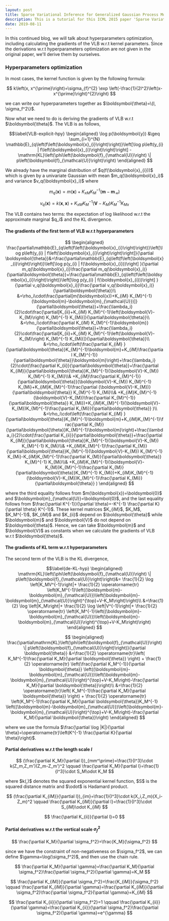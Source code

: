 ```yaml
---
layout: post
title: Sparse Variational Inference for Generalized Gaussian Process Models - Tutorial 3
description: This is a tutorial for this ICML 2015 paper 'Sparse Variational Inference for Generalized Gaussian Process Models'. It covers hyperparameters optimization.
date: 2019-08-11
---
```

<p>
In this continued blog, we will talk about hyperparameters optimization, including calculating the gradients of the VLB w.r.t kernel parameters. Since the derivations w.r.t hyperparameters optimization are not given in the original paper, we'll derive them by ourselves.
</p>

### Hyperparameters optimization

<p>
In most cases, the kernel function is given by the following formula:
</p>

$$
k\left(x, x^{\prime}\right)=\sigma_{f}^{2} \exp \left(-\frac{1}{2l^2}\left(x-x^{\prime}\right)^{2}\right)
$$

<p>
we can write our hyperparameters together as $\boldsymbol{\theta}=\{l, \sigma_f^2\}$.
</p>

<p>
Now what we need to do is deriving the gradients of VLB w.r.t $\boldsymbol{\theta}$. The VLB is as follows,
</p>

$$\label{VLB-explicit-hpy}
\begin{aligned}
    \log p(\boldsymbol{y}) &\geq \sum_{i=1}^{N} \mathbb{E}_{q\left(f\left(\boldsymbol{x}_{i}\right)\right)}\left[\log p\left(y_{i} | f\left(\boldsymbol{x}_{i}\right)\right)\right] -\mathrm{KL}\left(\phi\left(\boldsymbol{f}_{\mathcal{U}}\right) \| p\left(\boldsymbol{f}_{\mathcal{U}}\right)\right)
\end{aligned}
$$

<p>
We already have the marginal distribution of $q(f(\boldsymbol{x}_{i}))$ which is given by a univariate Gaussian with mean $m_q(\boldsymbol{x}_i)$ and variance $v_q(\boldsymbol{x}_i)$ where
</p>

$$\label{m-q}
    m_{q}(\boldsymbol{x})=m(\boldsymbol{x})+K_{x M} K_{M}^{-1}(\boldsymbol{m}-\boldsymbol{m}_{\mathcal{U}})
$$

$$
v_{q}(\boldsymbol{x})=k(\boldsymbol{x}, \boldsymbol{x})+K_{x M} K_{M}^{-1}\left(\boldsymbol{V}-K_{M}\right) K_{M}^{-1} K_{M x}
$$

<p>
The VLB contains two terms: the expectation of log likelihood w.r.t the approximate marginal $q_i$ and the KL divergence.
</p>

#### The gradients of the first term of VLB w.r.t hyperparameters

$$
\begin{aligned}
\frac{\partial\mathbb{E}_{q\left(f\left(\boldsymbol{x}_{i}\right)\right)}\left[\log p\left(y_{i} | f\left(\boldsymbol{x}_{i}\right)\right)\right]}{\partial \boldsymbol{\theta}}&=\frac{\partial\mathbb{E}_{q\left(f\left(\boldsymbol{x}_{i}\right)\right)}\left[\log p(y_{i} | f(\boldsymbol{x}_{i}))\right] }{\partial m_q(\boldsymbol{x}_i)}\frac{\partial m_q(\boldsymbol{x}_i)}{\partial\boldsymbol{\theta}}+\frac{\partial\mathbb{E}_{q\left(f\left(\boldsymbol{x}_{i}\right)\right)}\left[\log p(y_{i} | f(\boldsymbol{x}_{i}))\right] }{\partial v_q(\boldsymbol{x}_i)}\frac{\partial v_q(\boldsymbol{x}_i)}{\partial\boldsymbol{\theta}}\\
&=\rho_i\cdot\frac{\partial[m(\boldsymbol{x})+K_{iM} K_{M}^{-1}(\boldsymbol{m}-\boldsymbol{m}_{\mathcal{U}})]}{\partial\boldsymbol{\theta}}+\frac{\lambda_i}{2}\cdot\frac{\partial[K_{ii}+K_{iM} K_{M}^{-1}\left(\boldsymbol{V}-K_{M}\right) K_{M}^{-1} K_{Mi}]}{\partial\boldsymbol{\theta}}\\
&=\rho_i\cdot\frac{\partial K_{iM} K_{M}^{-1}\boldsymbol{m}}{\partial\boldsymbol{\theta}}+\frac{\lambda_i}{2}\cdot\frac{\partial[K_{ii}+K_{iM} K_{M}^{-1}\left(\boldsymbol{V}-K_{M}\right) K_{M}^{-1} K_{Mi}]}{\partial\boldsymbol{\theta}}\\
&=\rho_i\cdot\left(\frac{\partial K_{iM} }{\partial\boldsymbol{\theta}}K_{M}^{-1}\boldsymbol{m}+K_{iM}\frac{\partial  K_{M}^{-1}}{\partial\boldsymbol{\theta}}\boldsymbol{m}\right)+\frac{\lambda_i}{2}\cdot(\frac{\partial K_{ii}}{\partial\boldsymbol{\theta}}+\frac{\partial K_{iM}}{\partial\boldsymbol{\theta}}K_{M}^{-1}(\boldsymbol{V}-K_{M}) K_{M}^{-1} K_{Mi}\\& +K_{iM}\frac{\partial  K_{M}^{-1}}{\partial\boldsymbol{\theta}}(\boldsymbol{V}-K_{M}) K_{M}^{-1} K_{Mi}+K_{iM}K_{M}^{-1}\frac{\partial  (\boldsymbol{V}-K_{M})}{\partial\boldsymbol{\theta}} K_{M}^{-1} K_{Mi}\\&
+K_{iM}K_{M}^{-1}(\boldsymbol{V}-K_{M})\frac{\partial K_{M}^{-1}}{\partial\boldsymbol{\theta}} K_{Mi})+K_{iM}K_{M}^{-1}(\boldsymbol{V}-K_{M})K_{M}^{-1}\frac{\partial K_{Mi}}{\partial\boldsymbol{\theta}} )\\
&=\rho_i\cdot\left(\frac{\partial K_{iM} }{\partial\boldsymbol{\theta}}K_{M}^{-1}\boldsymbol{m}+K_{iM}K_{M}^{-1}\frac{\partial  K_{M}}{\partial\boldsymbol{\theta}}K_{M}^{-1}\boldsymbol{m}\right)+\frac{\lambda_i}{2}\cdot(\frac{\partial K_{ii}}{\partial\boldsymbol{\theta}}+\frac{\partial K_{iM}}{\partial\boldsymbol{\theta}}K_{M}^{-1}(\boldsymbol{V}-K_{M}) K_{M}^{-1} K_{Mi}\\& +K_{iM}K_{M}^{-1}\frac{\partial  K_{M}}{\partial\boldsymbol{\theta}}K_{M}^{-1}(\boldsymbol{V}-K_{M}) K_{M}^{-1} K_{Mi}-K_{iM}K_{M}^{-1}\frac{\partial  K_{M}}{\partial\boldsymbol{\theta}} K_{M}^{-1} K_{Mi}\\&
+K_{iM}K_{M}^{-1}(\boldsymbol{V}-K_{M})K_{M}^{-1}\frac{\partial  K_{M}}{\partial\boldsymbol{\theta}}K_{M}^{-1} K_{Mi})+K_{iM}K_{M}^{-1}(\boldsymbol{V}-K_{M})K_{M}^{-1}\frac{\partial K_{Mi}}{\partial\boldsymbol{\theta}} )
\end{aligned}
$$

<p>
where the third equality follows from $m(\boldsymbol{x})=\boldsymbol{0}$ and $\boldsymbol{m}_{\mathcal{U}}=\boldsymbol{0}$, and the last equality follows from $\frac{\partial K^{-1}}{\partial \theta}=-K^{-1} \frac{\partial K}{\partial \theta} K^{-1}$. These kernel matrices $K_{iM}$, $K_M$, $K_M^{-1}$, $K_{iM}$ and $K_{ii}$ depend on $\boldsymbol{\theta}$ while $\boldsymbol{m}$ and $\boldsymbol{V}$ do not depend on $\boldsymbol{\theta}$. Hence, we can take $\boldsymbol{m}$ and $\boldsymbol{V}$ as constants when we calculate the gradients of VLB w.r.t $\boldsymbol{\theta}$.
</p>

#### The gradients of KL term w.r.t hyperparameters

<p>
The second term of the VLB is the KL divergence,
</p>

$$\label{de-KL-hyp}
    \begin{aligned} \mathrm{KL}\left(\phi\left(\boldsymbol{f}_{\mathcal{U}}\right) \| p\left(\boldsymbol{f}_{\mathcal{U}}\right)\right)&= \frac{1}{2} \log \left|K_MV^{-1}\right|+ \frac{1}{2} \operatorname{tr} \left(K_M^{-1}\left((\boldsymbol{m}-\boldsymbol{m}_{\mathcal{U}})\left(\boldsymbol{m}-\boldsymbol{m}_{\mathcal{U}}\right)^{\top}+V-K_M\right)\right)\\
    &=\frac{1}{2} \log \left|K_M\right|+ \frac{1}{2} \log \left|V^{-1}\right|+ \frac{1}{2} \operatorname{tr} \left(K_M^{-1}\left((\boldsymbol{m}-\boldsymbol{m}_{\mathcal{U}})\left(\boldsymbol{m}-\boldsymbol{m}_{\mathcal{U}}\right)^{\top}+V-K_M\right)\right)
    \end{aligned}
$$

$$
    \begin{aligned}
    \frac{\partial\mathrm{KL}\left(\phi\left(\boldsymbol{f}_{\mathcal{U}}\right) \| p\left(\boldsymbol{f}_{\mathcal{U}}\right)\right)}{\partial \boldsymbol{\theta}}
    &=\frac{1}{2} \operatorname{tr}\left( K_M^{-1}\frac{\partial K_M}{\partial \boldsymbol{\theta}} \right) + \frac{1}{2} \operatorname{tr} \left(\frac{\partial K_M^{-1}}{\partial \boldsymbol{\theta}} \left((\boldsymbol{m}-\boldsymbol{m}_{\mathcal{U}})\left(\boldsymbol{m}-\boldsymbol{m}_{\mathcal{U}}\right)^{\top}+V-K_M\right)-\frac{\partial K_M}{\partial \boldsymbol{\theta}}\right)\\
    &=\frac{1}{2} \operatorname{tr}\left( K_M^{-1}\frac{\partial K_M}{\partial \boldsymbol{\theta}} \right) + \frac{1}{2} \operatorname{tr} \left(K_M^{-1}\frac{\partial K_M}{\partial \boldsymbol{\theta}}K_M^{-1} \left((\boldsymbol{m}-\boldsymbol{m}_{\mathcal{U}})\left(\boldsymbol{m}-\boldsymbol{m}_{\mathcal{U}}\right)^{\top}+V-K_M\right)-\frac{\partial K_M}{\partial \boldsymbol{\theta}}\right)
    \end{aligned}
$$

<p>
where we use the formula $\frac{\partial \log |K|}{\partial \theta}=\operatorname{tr}\left(K^{-1} \frac{\partial K}{\partial \theta}\right)$.
</p>


#### Partial derivatives w.r.t the length scale $l$

$$
    (\frac{\partial K_M}{\partial l})_{mm^\prime}=\frac{1}{l^3}\cdot k(Z_m,Z_m')(Z_m-Z_m')^2 \qquad \frac{\partial K_M}{\partial l}=\frac{1}{l^3}\cdot S_M\odot K_M
$$

<p>
where $k(,)$ denotes the squared exponential kernel function, $S$ is the squared distance matrix and $\odot$ is Hadamard product.
</p>

$$
    (\frac{\partial K_{iM}}{\partial l})_{im}=\frac{1}{l^3}\cdot k(X_i,Z_m)(X_i-Z_m)^2 \qquad \frac{\partial K_{iM}}{\partial l}=\frac{1}{l^3}\cdot S_{iM}\odot K_{iM}
$$

$$
    \frac{\partial K_{ii}}{\partial l}=0
$$

#### Partial derivatives w.r.t the vertical scale $\sigma_f^2$

$$
    \frac{\partial K_M}{\partial \sigma_f^2}=\frac{K_M}{\sigma_f^2}
$$

<p>
since we have the constraint of non-negativeness on $\sigma_f^2$, we can define $\gamma=\log(\sigma_f^2)$, and then use the chain rule.
</p>

$$
    \frac{\partial K_M}{\partial \gamma}=\frac{\partial K_M}{\partial \sigma_f^2}\frac{\partial \sigma_f^2}{\partial \gamma}=K_M
$$

$$
    \frac{\partial K_{iM}}{\partial \sigma_f^2}=\frac{K_{iM}}{\sigma_f^2} \qquad \frac{\partial K_{iM}}{\partial \gamma}=\frac{\partial K_{iM}}{\partial \sigma_f^2}\frac{\partial \sigma_f^2}{\partial \gamma}=K_{iM}
$$

$$
\frac{\partial K_{ii}}{\partial \sigma_f^2}=1 \qquad \frac{\partial K_{ii}}{\partial \gamma}=\frac{\partial K_{ii}}{\partial \sigma_f^2}\frac{\partial \sigma_f^2}{\partial \gamma}=e^{\gamma}
$$